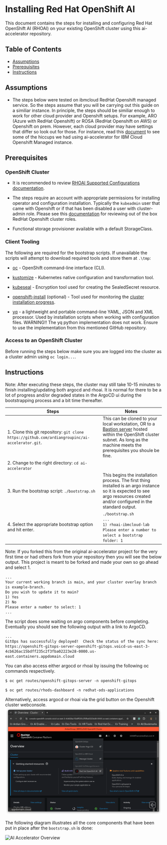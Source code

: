 # Installing Red Hat OpenShift AI

This document contains the steps for installing and configuring Red Hat OpenShift AI (RHOAI) on your existing OpenShift cluster using this ai-accelerator repository.

## Table of Contents

- [Assumptions](#assumptions)
- [Prerequisites](#prerequisites)
- [Instructions](#instructions)

## Assumptions

* The steps below were tested on ibmcloud RedHat Openshift managed service. So the steps assume that you will be carrying out this guide on a similiar instance. In principle, the steps should be similiar enough to work for other cloud provider and Openshift setups. For example, ARO (Azure with RedHat Openshift) or ROSA (RedHat Openshift on AWS) or Openshift on prem. However, each cloud provider may have settings that differ so look out for those. For instance, read this [document](../bootstrap/overlays/rhoai-ibmcloud-lab/README.md) to see some of the hiccups we had using ai-accelerator for IBM Cloud Openshift Managed instance.

## Prerequisites

### OpenShift Cluster

- It is recommended to review [RHOAI Supported Configurations documentation](https://access.redhat.com/articles/rhoai-supported-configs).

- The steps require an account with appropriate permissions for installing operator and configuration installation. Typically the `kubeadmin` user that came with Openshift or if that has been disabled a user with cluster-admin role. Please see this [documentation](https://docs.redhat.com/en/documentation/openshift_container_platform/4.19/html/authentication_and_authorization/using-rbac#default-roles_using-rbac) for reviewing out of the box RedHat Openshift cluster roles.

- Functional storage provisioner available with a default StorageClass.


### Client Tooling

The following are required for the bootstrap scripts. If unavailable the scripts will attempt to download required tools and store them at `.\tmp`:

- [oc](https://docs.redhat.com/en/documentation/openshift_container_platform/latest/html-single/cli_tools/index#cli-getting-started) - OpenShift command-line interface (CLI).

- [kustomize](https://kubectl.docs.kubernetes.io/installation/kustomize/) - Kubernetes native configuration and transformation tool.

- [kubeseal](https://github.com/bitnami-labs/sealed-secrets#overview) - Encryption tool used for creating the SealedSecret resource.

- [openshift-install](https://github.com/openshift/installer/releases) (optional) - Tool used for monitoring the [cluster installation progress](https://docs.redhat.com/en/documentation/openshift_container_platform/4.17/html-single/installing_on_any_platform/index#installation-installing-bare-metal_installing-platform-agnostic).

- [yq](https://github.com/mikefarah/yq?tab=readme-ov-file#install) - a lightweight and portable command-line YAML, JSON and XML processor. Used by installation scripts when working with configuration files. WARNING!! The yq python implementation does not work. Ensure to use the implementation from this mentioned GitHub repository.

### Access to an OpenShift Cluster

Before running the steps below make sure you are logged into the cluster as a cluster admin using `oc login...`.

## Instructions

Note: After executing these steps, the cluster may still take 10-15 minutes to finish installing/updating both argocd and rhoai. It is normal for there to be a lot of progress and/or degraded states in the ArgoCD ui during the bootstrapping process and a bit time thereafter.

| Steps | Notes |
|----------|----------|
| 1. Clone this git repository: `git clone https://github.com/ardiangroupinc/ai-accelerator.git`. | This can be cloned to your local workstation, OR to a [Bastion server](https://docs.redhat.com/en/documentation/openshift_container_platform/4.17/html-single/networking/index#accessing-hosts) hosted within the OpenShift cluster subnet. As long as the machine meets the prerequisites you shoule be fine.  |
| 2. Change to the right directory: `cd ai-accelerator` |  |
| 3. Run the bootstrap script: `./bootstrap.sh` | This begins the installation process. The first thing installed is an argo instance so it is expected to see argo resources created and/or configured in the standard output. |
| 4. Select the appropriate bootstrap option and hit enter. | `./bootstrap.sh`<br>`...`<br>`1) rhoai-ibmcloud-lab`<br>`Please enter a number to select a bootstrap folder: 1` |

Note: If you forked this from the original ai-accelerator project for the very first time or had others fork from your repository then you will see the below output. This project is meant to be forked and made your own so go ahead and select 1.

```
...
Your current working branch is main, and your cluster overlay branch is example-branch.
Do you wish to update it to main?
1) Yes
2) No
Please enter a number to select: 1
...
```

The script does some waiting on argo components before completing. Eventually you should see the following output with a link to ArgoCD.
```
...
GitOps has successfully deployed!  Check the status of the sync here:
https://openshift-gitops-server-openshift-gitops.voicd-us-east-3-4cb626ac15bdff235c2f3fba02223e28-0000.us-east.containers.appdomain.cloud
```

You can also access either argocd or rhoai by issuing the following oc commands respectively.
```
$ oc get routes/openshift-gitops-server -n openshift-gitops
```

```
$ oc get routes/rhods-dashboard -n redhat-ods-applications
```



Alternatively, access argocd or rhoai via the grid button on the Openshift cluster webconsole.
![AI Accelerator Overview](images/accessing-rhoai-or-argocd.png)


The following diagram illustrates all the core components that have been put in place after the `bootstrap.sh` is done:

![AI Accelerator Overview](./diagrams/AI_Accelerator.drawio.png)
